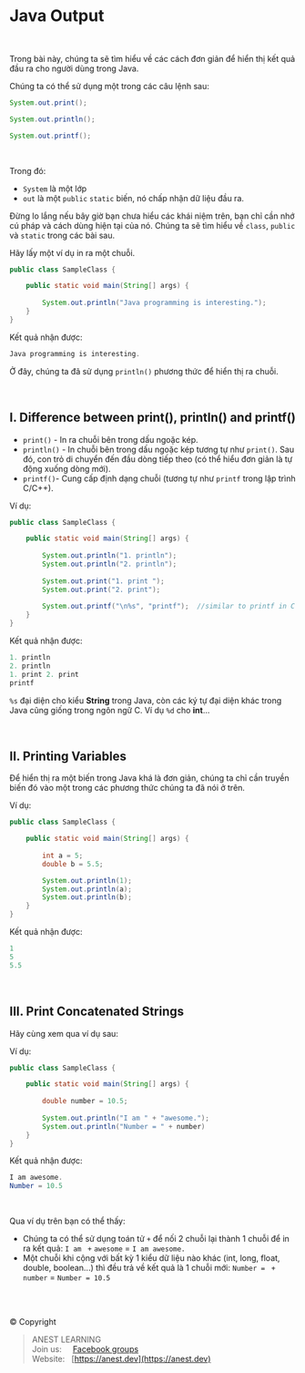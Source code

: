 # Java Output

<br />

Trong bài này, chúng ta sẽ tìm hiểu về các cách đơn giản để hiển thị kết quả đầu ra cho người dùng trong Java.

Chúng ta có thể sử dụng một trong các câu lệnh sau:

```java
System.out.print();

System.out.println();

System.out.printf();
```

<br />

Trong đó:
- `System` là một lớp
- `out` là một `public` `static` biến, nó chấp nhận dữ liệu đầu ra.

Đừng lo lắng nếu bây giờ bạn chưa hiểu các khái niệm trên, bạn chỉ cần nhớ cú pháp và cách dùng hiện tại của nó. Chúng ta sẽ tìm hiểu về `class`, `public` và `static` trong các bài sau.

Hãy lấy một ví dụ in ra một chuỗi.
```java
public class SampleClass {

    public static void main(String[] args) {
    	
        System.out.println("Java programming is interesting.");   
    }
}
```
Kết quả nhận được:
```java
Java programming is interesting.
```

Ở đây, chúng ta đã sử dụng `println()` phương thức để hiển thị ra chuỗi.

<br />

## I. Difference between print(), println() and printf()

- `print()` - In ra chuỗi bên trong dấu ngoặc kép.
- `println()` - In chuỗi bên trong dấu ngoặc kép tương tự như `print()`. Sau đó, con trỏ di chuyển đến đầu dòng tiếp theo (có thể hiểu đơn giản là tự động xuống dòng mới).
- `printf()`- Cung cấp định dạng chuỗi (tương tự như `printf` trong lập trình C/C++).

Ví dụ:
```java
public class SampleClass {

    public static void main(String[] args) {
    	
        System.out.println("1. println");
        System.out.println("2. println");
    	
        System.out.print("1. print ");
        System.out.print("2. print");
        
        System.out.printf("\n%s", "printf");  //similar to printf in C
    }
}
```
Kết quả nhận được:
```java
1. println
2. println
1. print 2. print
printf
```

`%s` đại diện cho kiểu **String** trong Java, còn các ký tự đại diện khác trong Java cũng giống trong ngôn ngữ C. Ví dụ `%d` cho **int**...

<br />

## II. Printing Variables

Để hiển thị ra một biến trong Java khá là đơn giản, chúng ta chỉ cần truyền biến đó vào một trong các phương thức chúng ta đã nói ở trên.

Ví dụ:
```java
public class SampleClass {

    public static void main(String[] args) {
    	
        int a = 5;
        double b = 5.5;

        System.out.println(1);
        System.out.println(a);
        System.out.println(b);
    }
}
```
Kết quả nhận được:
```java
1
5
5.5
```

<br />

## III. Print Concatenated Strings

Hãy cùng xem qua ví dụ sau:

Ví dụ:
```java
public class SampleClass {

    public static void main(String[] args) {
    	
        double number = 10.5;
    	
        System.out.println("I am " + "awesome.");
        System.out.println("Number = " + number)
    }
}
```
Kết quả nhận được:
```java
I am awesome.
Number = 10.5
```

<br />

Qua ví dụ trên bạn có thể thấy:
- Chúng ta có thể sử dụng toán tử `+` để nối 2 chuỗi lại thành 1 chuỗi để in ra kết quả: `I am ` `+` `awesome` = `I am awesome.`
- Một chuỗi khi cộng với bất kỳ 1 kiểu dữ liệu nào khác (int, long, float, double, boolean...) thì đều trả về kết quả là 1 chuỗi mới: `Number = ` `+` `number` = `Number = 10.5`

<br />

##  

© Copyright
> ANEST LEARNING  
> Join us: &nbsp;&nbsp;&nbsp; [Facebook groups](https://www.facebook.com/groups/anest.learning/)  
> Website: &nbsp; [https://anest.dev](https://anest.dev)  

